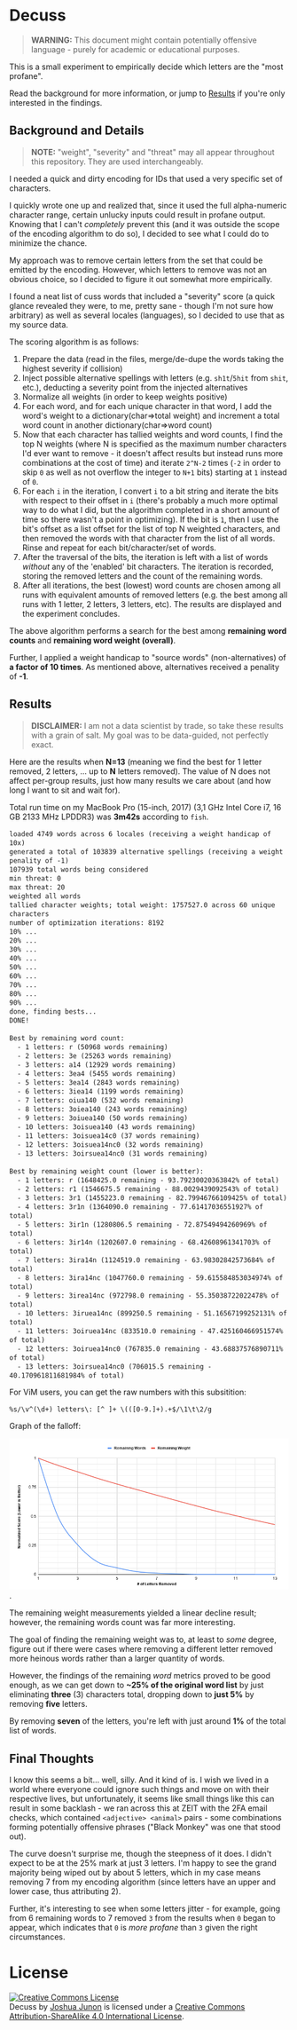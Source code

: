 # Decuss

> **WARNING:** This document might contain potentially offensive language - purely for academic or educational purposes.

This is a small experiment to empirically decide which letters are the "most profane".

Read the background for more information, or jump to [Results](#Results) if you're
only interested in the findings.

## Background and Details

> **NOTE:** "weight", "severity" and "threat" may all appear throughout this repository. They are used interchangeably.

I needed a quick and dirty encoding for IDs that used a very specific set of characters.

I quickly wrote one up and realized that, since it used the full alpha-numeric character range,
certain unlucky inputs could result in profane output. Knowing that I can't _completely_ prevent this
(and it was outside the scope of the encoding algorithm to do so), I decided to see what I could do to minimize
the chance.

My approach was to remove certain letters from the set that could be emitted by the encoding. However,
which letters to remove was not an obvious choice, so I decided to figure it out somewhat more empirically.

I found a neat list of cuss words that included a "severity" score (a quick glance revealed they were,
to me, pretty sane - though I'm not sure how arbitrary) as well as several locales (languages), so
I decided to use that as my source data.

The scoring algorithm is as follows:

1. Prepare the data (read in the files, merge/de-dupe the words taking the highest severity if collision)
2. Inject possible alternative spellings with letters (e.g. `sh1t`/`5hit` from `shit`, etc.), deducting a severity point from the injected alternatives
3. Normalize all weights (in order to keep weights positive)
4. For each word, and for each unique character in that word, I add the word's weight to a dictionary(char=&gt;total weight) and increment a total word count in another dictionary(char=&gt;word count)
5. Now that each character has tallied weights and word counts, I find the top N weights (where N is specified as the maximum number characters I'd ever want to remove - it doesn't affect results but instead runs more combinations at the cost of time) and iterate `2^N-2` times (`-2` in order to skip `0` as well as not overflow the integer to `N+1` bits) starting at `1` instead of `0`.
6. For each `i` in the iteration, I convert `i` to a bit string and iterate the bits with respect to their offset in `i` (there's probably a much more optimal way to do what I did, but the algorithm completed in a short amount of time so there wasn't a point in optimizing). If the bit is `1`, then I use the bit's offset as a list offset for the list of top N weighted characters, and then removed the words with that character from the list of all words. Rinse and repeat for each bit/character/set of words.
7. After the traversal of the bits, the iteration is left with a list of words _without_ any of the 'enabled' bit characters. The iteration is recorded, storing the removed letters and the count of the remaining words.
8. After all iterations, the best (lowest) word counts are chosen among all runs with equivalent amounts of removed letters (e.g. the best among all runs with 1 letter, 2 letters, 3 letters, etc). The results are displayed and the experiment concludes.

The above algorithm performs a search for the best among **remaining word counts** and **remaining word weight (overall)**.

Further, I applied a weight handicap to "source words" (non-alternatives) of **a factor of 10 times**. As mentioned above, alternatives received a penality of **-1**.

## Results

> **DISCLAIMER:** I am not a data scientist by trade, so take these results with a grain of salt. My goal was to be data-guided, not perfectly exact.

Here are the results when **N=13** (meaning we find the best for 1 letter removed, 2 letters, ... up to **N** letters removed). The value of N does not affect per-group results, just how many results we care about (and how long I want to sit and wait for).

Total run time on my MacBook Pro (15-inch, 2017) (3,1 GHz Intel Core i7, 16 GB 2133 MHz LPDDR3) was **3m42s** according to `fish`.

```
loaded 4749 words across 6 locales (receiving a weight handicap of 10x)
generated a total of 103839 alternative spellings (receiving a weight penality of -1)
107939 total words being considered
min threat: 0
max threat: 20
weighted all words
tallied character weights; total weight: 1757527.0 across 60 unique characters
number of optimization iterations: 8192
10% ...
20% ...
30% ...
40% ...
50% ...
60% ...
70% ...
80% ...
90% ...
done, finding bests...
DONE!

Best by remaining word count:
  - 1 letters: r (50968 words remaining)
  - 2 letters: 3e (25263 words remaining)
  - 3 letters: a14 (12929 words remaining)
  - 4 letters: 3ea4 (5455 words remaining)
  - 5 letters: 3ea14 (2843 words remaining)
  - 6 letters: 3iea14 (1199 words remaining)
  - 7 letters: oiua140 (532 words remaining)
  - 8 letters: 3oiea140 (243 words remaining)
  - 9 letters: 3oiuea140 (50 words remaining)
  - 10 letters: 3oisuea140 (43 words remaining)
  - 11 letters: 3oisuea14c0 (37 words remaining)
  - 12 letters: 3oisuea14nc0 (32 words remaining)
  - 13 letters: 3oirsuea14nc0 (31 words remaining)

Best by remaining weight count (lower is better):
  - 1 letters: r (1648425.0 remaining - 93.79230020363842% of total)
  - 2 letters: r1 (1546675.5 remaining - 88.0029439092543% of total)
  - 3 letters: 3r1 (1455223.0 remaining - 82.79946766109425% of total)
  - 4 letters: 3r1n (1364090.0 remaining - 77.61417036551927% of total)
  - 5 letters: 3ir1n (1280806.5 remaining - 72.87549494260969% of total)
  - 6 letters: 3ir14n (1202607.0 remaining - 68.42608961341703% of total)
  - 7 letters: 3ira14n (1124519.0 remaining - 63.98302842573684% of total)
  - 8 letters: 3ira14nc (1047760.0 remaining - 59.615584853034974% of total)
  - 9 letters: 3irea14nc (972798.0 remaining - 55.35038722022478% of total)
  - 10 letters: 3iruea14nc (899250.5 remaining - 51.16567199252131% of total)
  - 11 letters: 3oiruea14nc (833510.0 remaining - 47.425160466951574% of total)
  - 12 letters: 3oiruea14nc0 (767835.0 remaining - 43.68837576890711% of total)
  - 13 letters: 3oirsuea14nc0 (706015.5 remaining - 40.170961811681984% of total)
```

For ViM users, you can get the raw numbers with this subsitition:

```
%s/\v^(\d+) letters\: [^ ]+ \(([0-9.]+).+$/\1\t\2/g
```

Graph of the falloff:

![Graph showing an exponential decline of remaining words, with only 25% remaining at 3 removed letters, 10% at 4, 5% at 5, roughly 1% at 7 and nearly 0 at 9, whereas there is a slight, linear decline for remaining weight, only hitting 50% remaining weight at 11 removed letters](chart.png).

The remaining weight measurements yielded a linear decline result; however, the remaining words count was far more interesting.

The goal of finding the remaining weight was to, at least to _some_ degree, figure out if there were cases where removing a different letter removed more heinous words rather than a larger quantity of words.

However, the findings of the remaining _word_ metrics proved to be good enough, as we can get down to **~25% of the original word list** by just eliminating **three** (3) characters total, dropping down to **just 5%** by removing **five** letters.

By removing **seven** of the letters, you're left with just around **1%** of the total list of words.

## Final Thoughts

I know this seems a bit... well, silly. And it kind of is. I wish we lived in a world where everyone could ignore such things and move on with their respective lives, but unfortunately, it seems like small things like this can result in some backlash - we ran across this at ZEIT with the 2FA email checks, which contained `<adjective> <animal>` pairs - some combinations forming potentially offensive phrases ("Black Monkey" was one that stood out).

The curve doesn't surprise me, though the steepness of it does. I didn't expect to be at the 25% mark at just 3 letters. I'm happy to see the grand majority being wiped out by about 5 letters, which in my case means removing 7 from my encoding algorithm (since letters have an upper and lower case, thus attributing 2).

Further, it's interesting to see when some letters jitter - for example, going from 6 remaining words to 7 removed `3` from the results when `0` began to appear, which indicates that `0` is _more profane_ than `3` given the right circumstances.

# License
<a rel="license" href="http://creativecommons.org/licenses/by-sa/4.0/"><img alt="Creative Commons License" style="border-width:0" src="https://i.creativecommons.org/l/by-sa/4.0/88x31.png" /></a><br /><span xmlns:dct="http://purl.org/dc/terms/" href="http://purl.org/dc/dcmitype/Dataset" property="dct:title" rel="dct:type">Decuss</span> by <a xmlns:cc="http://creativecommons.org/ns#" href="https://github.com/qix-/decuss" property="cc:attributionName" rel="cc:attributionURL">Joshua Junon</a> is licensed under a <a rel="license" href="http://creativecommons.org/licenses/by-sa/4.0/">Creative Commons Attribution-ShareAlike 4.0 International License</a>.
